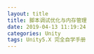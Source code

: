 ```yaml
---
layout: title
title: 脚本调试优化与内存管理
date: 2019-04-13 11:19:24
categories: Unity
tags: Unity5.X 完全自学手册
---
```

